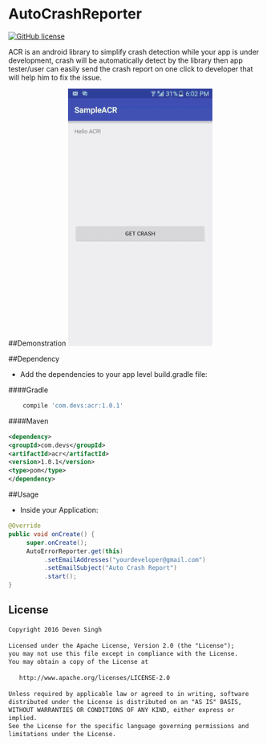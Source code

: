 # AutoCrashReporter
[![GitHub license](https://img.shields.io/github/license/dcendents/android-maven-gradle-plugin.svg)](http://www.apache.org/licenses/LICENSE-2.0.html)

ACR is an android library to simplify crash detection while your app is under development, crash will be automatically detect by the library then app tester/user can easily send the crash report on one click to developer that will help him to fix the issue.

##Demonstration
![ACR Demo](/assets/acr_demo.gif)

##Dependency
- Add the dependencies to your app level build.gradle file:

####Gradle
```gradle
    compile 'com.devs:acr:1.0.1'
```
####Maven
```xml
<dependency>
<groupId>com.devs</groupId>
<artifactId>acr</artifactId>
<version>1.0.1</version>
<type>pom</type>
</dependency>
```

##Usage
- Inside your Application:
```java
@Override
public void onCreate() {
     super.onCreate();
     AutoErrorReporter.get(this)
          .setEmailAddresses("yourdeveloper@gmail.com")
          .setEmailSubject("Auto Crash Report")
          .start();
}

```

## License
```
Copyright 2016 Deven Singh

Licensed under the Apache License, Version 2.0 (the "License");
you may not use this file except in compliance with the License.
You may obtain a copy of the License at

   http://www.apache.org/licenses/LICENSE-2.0

Unless required by applicable law or agreed to in writing, software
distributed under the License is distributed on an "AS IS" BASIS,
WITHOUT WARRANTIES OR CONDITIONS OF ANY KIND, either express or implied.
See the License for the specific language governing permissions and
limitations under the License.
```